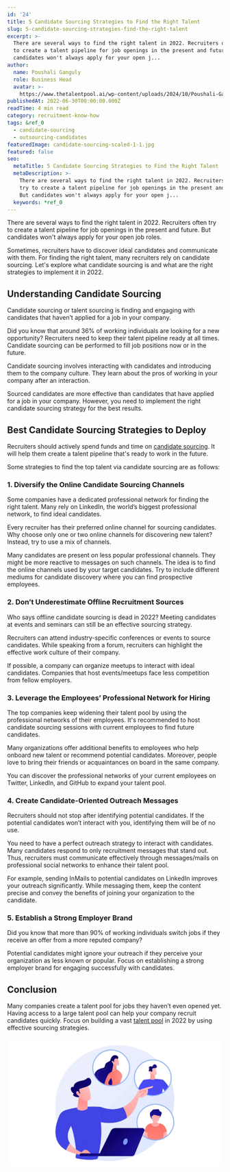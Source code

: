 ```yaml
---
id: '24'
title: 5 Candidate Sourcing Strategies to Find the Right Talent
slug: 5-candidate-sourcing-strategies-find-the-right-talent
excerpt: >-
  There are several ways to find the right talent in 2022. Recruiters often try
  to create a talent pipeline for job openings in the present and future. But
  candidates won't always apply for your open j...
author:
  name: Poushali Ganguly
  role: Business Head
  avatar: >-
    https://www.thetalentpool.ai/wp-content/uploads/2024/10/Poushali-Gangulyimage.webp
publishedAt: 2022-06-30T00:00:00.000Z
readTime: 4 min read
category: recruitment-know-how
tags: &ref_0
  - candidate-sourcing
  - outsourcing-candidates
featuredImage: candidate-sourcing-scaled-1-1.jpg
featured: false
seo:
  metaTitle: 5 Candidate Sourcing Strategies to Find the Right Talent
  metaDescription: >-
    There are several ways to find the right talent in 2022. Recruiters often
    try to create a talent pipeline for job openings in the present and future.
    But candidates won't always apply for your open j...
  keywords: *ref_0
---
```


There are several ways to find the right talent in 2022. Recruiters often try to create a talent pipeline for job openings in the present and future. But candidates won't always apply for your open job roles.

Sometimes, recruiters have to discover ideal candidates and communicate with them. For finding the right talent, many recruiters rely on candidate sourcing. Let's explore what candidate sourcing is and what are the right strategies to implement it in 2022. 

<!--more-->

## **Understanding Candidate Sourcing** 

Candidate sourcing or talent sourcing is finding and engaging with candidates that haven’t applied for a job in your company.

Did you know that around 36% of working individuals are looking for a new opportunity? Recruiters need to keep their talent pipeline ready at all times. Candidate sourcing can be performed to fill job positions now or in the future.

Candidate sourcing involves interacting with candidates and introducing them to the company culture. They learn about the pros of working in your company after an interaction.

Sourced candidates are more effective than candidates that have applied for a job in your company. However, you need to implement the right candidate sourcing strategy for the best results. 

## **Best Candidate Sourcing Strategies to Deploy** 

Recruiters should actively spend funds and time on [candidate sourcing](https://www.thetalentpool.ai/blogs/5-candidate-sourcing-strategies-find-the-right-talent/). It will help them create a talent pipeline that's ready to work in the future.

Some strategies to find the top talent via candidate sourcing are as follows:

### 1\. **Diversify the Online Candidate Sourcing Channels** 

Some companies have a dedicated professional network for finding the right talent. Many rely on LinkedIn, the world’s biggest professional network, to find ideal candidates.

Every recruiter has their preferred online channel for sourcing candidates. Why choose only one or two online channels for discovering new talent? Instead, try to use a mix of channels.

Many candidates are present on less popular professional channels. They might be more reactive to messages on such channels. The idea is to find the online channels used by your target candidates. Try to include different mediums for candidate discovery where you can find prospective employees.

### 2\. **Don’t Underestimate Offline Recruitment Sources** 

Who says offline candidate sourcing is dead in 2022? Meeting candidates at events and seminars can still be an effective sourcing strategy.

Recruiters can attend industry-specific conferences or events to source candidates. While speaking from a forum, recruiters can highlight the effective work culture of their company.

If possible, a company can organize meetups to interact with ideal candidates. Companies that host events/meetups face less competition from fellow employers. 

### 3\. **Leverage the Employees’ Professional Network for Hiring** 

The top companies keep widening their talent pool by using the professional networks of their employees. It's recommended to host candidate sourcing sessions with current employees to find future candidates.

Many organizations offer additional benefits to employees who help onboard new talent or recommend potential candidates. Moreover, people love to bring their friends or acquaintances on board in the same company.

You can discover the professional networks of your current employees on Twitter, LinkedIn, and GitHub to expand your talent pool. 

### 4\. **Create Candidate-Oriented Outreach Messages** 

Recruiters should not stop after identifying potential candidates. If the potential candidates won’t interact with you, identifying them will be of no use.

You need to have a perfect outreach strategy to interact with candidates. Many candidates respond to only recruitment messages that stand out. Thus, recruiters must communicate effectively through messages/mails on professional social networks to enhance their talent pool.

For example, sending InMails to potential candidates on LinkedIn improves your outreach significantly. While messaging them, keep the content precise and convey the benefits of joining your organization to the candidate. 

### 5\. **Establish a Strong Employer Brand** 

Did you know that more than 90% of working individuals switch jobs if they receive an offer from a more reputed company?

Potential candidates might ignore your outreach if they perceive your organization as less known or popular. Focus on establishing a strong employer brand for engaging successfully with candidates. 

## **Conclusion** 

Many companies create a talent pool for jobs they haven’t even opened yet. Having access to a large talent pool can help your company recruit candidates quickly. Focus on building a vast [talent pool](https://www.thetalentpool.ai/) in 2022 by using effective sourcing strategies.

![candidate-sourcing](images/candidate-sourcing-scaled-1-1.jpg)
